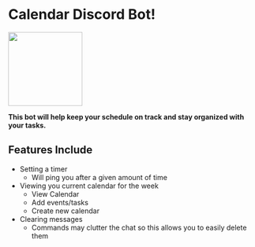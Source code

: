 # Calendar Discord Bot!
<img src="https://www.freeiconspng.com/thumbs/calendar-image-png/calendar-image-png-3.png" width="150" height="150" />

__This bot will help keep your schedule on track and stay organized with your tasks.__

## Features Include
* Setting a timer
    * Will ping you after a given amount of time
* Viewing you current calendar for the week
    * View Calendar
    * Add events/tasks
    * Create new calendar
* Clearing messages
    * Commands may clutter the chat so this allows you to easily delete them




